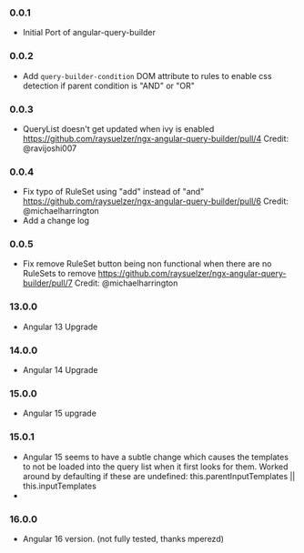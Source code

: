 ### 0.0.1
  - Initial Port of   angular-query-builder
### 0.0.2
- Add `query-builder-condition` DOM attribute to rules to enable css detection if parent condition is "AND" or "OR"
### 0.0.3
- QueryList doesn't get updated when ivy is enabled  https://github.com/raysuelzer/ngx-angular-query-builder/pull/4
Credit: @ravijoshi007
### 0.0.4
- Fix typo of RuleSet using "add" instead of "and" https://github.com/raysuelzer/ngx-angular-query-builder/pull/6  Credit: @michaelharrington
- Add a change log
### 0.0.5
- Fix remove RuleSet button being non functional when there are no RuleSets to remove https://github.com/raysuelzer/ngx-angular-query-builder/pull/7 Credit: @michaelharrington

### 13.0.0
- Angular 13 Upgrade
### 14.0.0
- Angular 14 Upgrade
### 15.0.0
 - Angular 15 upgrade
 ### 15.0.1
 - Angular 15 seems to have a subtle change which causes the templates to not be loaded into the query list when it first looks for them. Worked around by defaulting if these are undefined: this.parentInputTemplates || this.inputTemplates
 -

 ### 16.0.0
- Angular 16 version. (not fully tested, thanks mperezd)